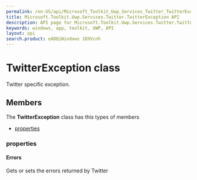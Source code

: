 ```yaml
---
permalink: /en-US/api/Microsoft_Toolkit_Uwp_Services_Twitter_TwitterException.htm
title: Microsoft.Toolkit.Uwp.Services.Twitter.TwitterException API 
description: API page for Microsoft.Toolkit.Uwp.Services.Twitter.TwitterException
keywords: windows, app, toolkit, UWP, API
layout: api
search.product: eADQiWindows 10XVcnh
---
```



# TwitterException class

Twitter specific exception.

## Members

The **TwitterException** class has this types of members

* [properties](#properties)

### properties

#### Errors

Gets or sets the errors returned by Twitter


